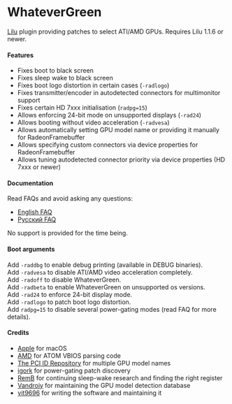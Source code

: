 WhateverGreen
=============

[Lilu](https://github.com/vit9696/Lilu) plugin providing patches to select ATI/AMD GPUs. Requires Lilu 1.1.6 or newer.

#### Features
- Fixes boot to black screen
- Fixes sleep wake to black screen 
- Fixes boot logo distortion in certain cases (`-radlogo`)
- Fixes transmitter/encoder in autodetected connectors for multimonitor support
- Fixes certain HD 7xxx initialisation (`radpg=15`)
- Allows enforcing 24-bit mode on unsupported displays (`-rad24`)
- Allows booting without video acceleration (`-radvesa`)
- Allows automatically setting GPU model name or providing it manually for RadeonFramebuffer
- Allows specifying custom connectors via device properties for RadeonFramebuffer
- Allows tuning autodetected connector priority via device properties (HD 7xxx or newer)

#### Documentation
Read FAQs and avoid asking any questions:  
- [English FAQ](https://github.com/vit9696/WhateverGreen/blob/master/Manual/FAQ.en.md)
- [Русский FAQ](https://github.com/vit9696/WhateverGreen/blob/master/Manual/FAQ.ru.md)

No support is provided for the time being.

#### Boot arguments
Add `-raddbg` to enable debug printing (available in DEBUG binaries).  
Add `-radvesa` to disable ATI/AMD video acceleration completely.  
Add `-radoff` to disable WhateverGreen.  
Add `-radbeta` to enable WhateverGreen on unsupported os versions.  
Add `-rad24` to enforce 24-bit display mode.  
Add `-radlogo` to patch boot logo distortion.  
Add `radpg=15` to disable several power-gating modes (read FAQ for more details).

#### Credits
- [Apple](https://www.apple.com) for macOS
- [AMD](https://www.amd.com) for ATOM VBIOS parsing code
- [The PCI ID Repository](http://pci-ids.ucw.cz) for multiple GPU model names
- [igork](https://applelife.ru/members/igork.564/) for power-gating patch discovery
- [RemB](https://applelife.ru/members/remb.8064/) for continuing sleep-wake research and finding the right register
- [Vandroiy](https://applelife.ru/members/vandroiy.83653/) for maintaining the GPU model detection database
- [vit9696](https://github.com/vit9696) for writing the software and maintaining it
